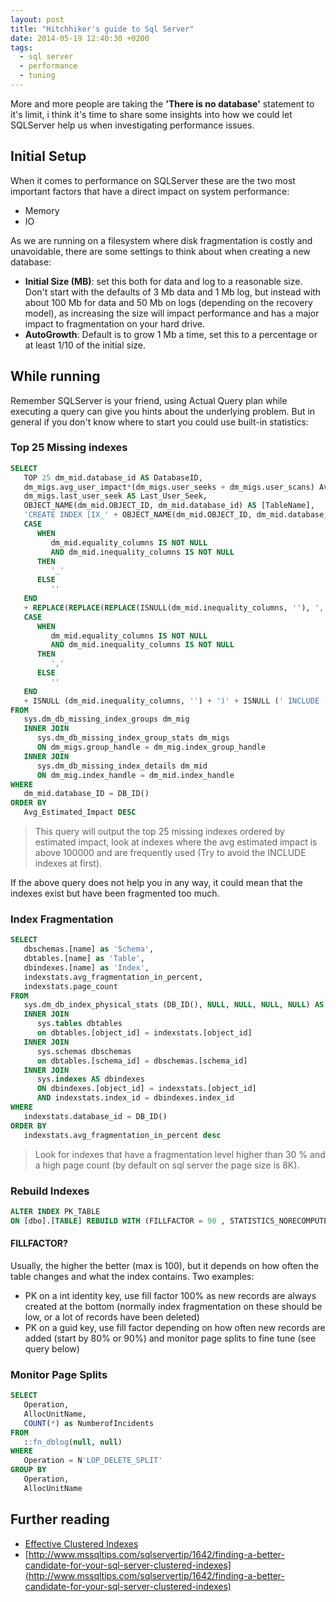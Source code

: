 ```yaml
---
layout: post
title: "Hitchhiker's guide to Sql Server"
date: 2014-05-19 12:40:30 +0200
tags: 
  - sql server
  - performance
  - tuning
---
```


More and more people are taking the **'There is no database'** statement to it's limit, i think it's time to share some insights into how we could let SQLServer help us when investigating performance issues.

## Initial Setup

When it comes to performance on SQLServer these are the two most important factors that have a direct impact on system performance:

- Memory
- IO

As we are running on a filesystem where disk fragmentation is costly and unavoidable, there are some settings to think about when creating a new database:

- **Initial Size (MB)**: set this both for data and log to a reasonable size. Don't start with the defaults of 3 Mb data and 1 Mb log, but instead with about 100 Mb for data and 50 Mb on logs (depending on the recovery model), as increasing the size will impact performance and has a major impact to fragmentation on your hard drive.
- **AutoGrowth**: Default is to grow 1 Mb a time, set this to a percentage or at least 1/10 of the initial size.

## While running

Remember SQLServer is your friend, using Actual Query plan while executing a query can give you hints about the underlying problem. But in general if you don't know where to start you could use built-in statistics:

### Top 25 Missing indexes

```sql
SELECT
   TOP 25 dm_mid.database_id AS DatabaseID,
   dm_migs.avg_user_impact*(dm_migs.user_seeks + dm_migs.user_scans) Avg_Estimated_Impact,
   dm_migs.last_user_seek AS Last_User_Seek,
   OBJECT_NAME(dm_mid.OBJECT_ID, dm_mid.database_id) AS [TableName],
   'CREATE INDEX [IX_' + OBJECT_NAME(dm_mid.OBJECT_ID, dm_mid.database_id) + '_' + REPLACE(REPLACE(REPLACE(ISNULL(dm_mid.equality_columns, ''), ', ', '_'), '[', ''), ']', '') +
   CASE
      WHEN
         dm_mid.equality_columns IS NOT NULL
         AND dm_mid.inequality_columns IS NOT NULL
      THEN
         '_'
      ELSE
         ''
   END
   + REPLACE(REPLACE(REPLACE(ISNULL(dm_mid.inequality_columns, ''), ', ', '_'), '[', ''), ']', '') + ']' + ' ON ' + dm_mid.statement + ' (' + ISNULL (dm_mid.equality_columns, '') +
   CASE
      WHEN
         dm_mid.equality_columns IS NOT NULL
         AND dm_mid.inequality_columns IS NOT NULL
      THEN
         ','
      ELSE
         ''
   END
   + ISNULL (dm_mid.inequality_columns, '') + ')' + ISNULL (' INCLUDE (' + dm_mid.included_columns + ')', '') AS Create_Statement
FROM
   sys.dm_db_missing_index_groups dm_mig
   INNER JOIN
      sys.dm_db_missing_index_group_stats dm_migs
      ON dm_migs.group_handle = dm_mig.index_group_handle
   INNER JOIN
      sys.dm_db_missing_index_details dm_mid
      ON dm_mig.index_handle = dm_mid.index_handle
WHERE
   dm_mid.database_ID = DB_ID()
ORDER BY
   Avg_Estimated_Impact DESC
```

> This query will output the top 25 missing indexes ordered by estimated impact, look at indexes where the avg estimated impact is above 100000 and are frequently used (Try to avoid the INCLUDE indexes at first).

If the above query does not help you in any way, it could mean that the indexes exist but have been fragmented too much.

### Index Fragmentation

```sql
SELECT
   dbschemas.[name] as 'Schema',
   dbtables.[name] as 'Table',
   dbindexes.[name] as 'Index',
   indexstats.avg_fragmentation_in_percent,
   indexstats.page_count
FROM
   sys.dm_db_index_physical_stats (DB_ID(), NULL, NULL, NULL, NULL) AS indexstats
   INNER JOIN
      sys.tables dbtables
      on dbtables.[object_id] = indexstats.[object_id]
   INNER JOIN
      sys.schemas dbschemas
      on dbtables.[schema_id] = dbschemas.[schema_id]
   INNER JOIN
      sys.indexes AS dbindexes
      ON dbindexes.[object_id] = indexstats.[object_id]
      AND indexstats.index_id = dbindexes.index_id
WHERE
   indexstats.database_id = DB_ID()
ORDER BY
   indexstats.avg_fragmentation_in_percent desc
```

> Look for indexes that have a fragmentation level higher than 30 % and a high page count (by default on sql server the page size is 8K).

### Rebuild Indexes

```sql
ALTER INDEX PK_TABLE
ON [dbo].[TABLE] REBUILD WITH (FILLFACTOR = 90 , STATISTICS_NORECOMPUTE = OFF)
```

#### FILLFACTOR?

Usually, the higher the better (max is 100), but it depends on how often the table changes and what the index contains. Two examples:

- PK on a int identity key, use fill factor 100% as new records are always created at the bottom (normally index fragmentation on these should be low, or a lot of records have been deleted)
- PK on a guid key, use fill factor depending on how often new records are added (start by 80% or 90%) and monitor page splits to fine tune (see query below)

### Monitor Page Splits

```sql
SELECT
   Operation,
   AllocUnitName,
   COUNT(*) as NumberofIncidents
FROM
   ::fn_dblog(null, null)
WHERE
   Operation = N'LOP_DELETE_SPLIT'
GROUP BY
   Operation,
   AllocUnitName
```

## Further reading

- [Effective Clustered Indexes](https://www.simple-talk.com/sql/learn-sql-server/effective-clustered-indexes)
- [http://www.mssqltips.com/sqlservertip/1642/finding-a-better-candidate-for-your-sql-server-clustered-indexes](http://www.mssqltips.com/sqlservertip/1642/finding-a-better-candidate-for-your-sql-server-clustered-indexes)
